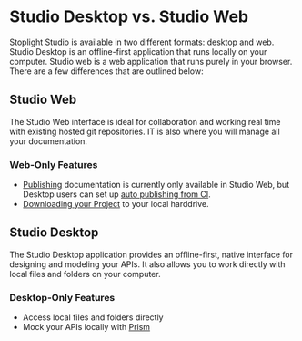 # Studio Desktop vs. Studio Web 

Stoplight Studio is available in two different formats: desktop and web. Studio Desktop is an offline-first application that runs locally on your computer. Studio web is a web application that runs purely in your browser. There are a few differences that are outlined below: 

## Studio Web
The Studio Web interface is ideal for collaboration and working real time with existing hosted git repositories. IT is also where you will manage all your documentation.  

### Web-Only Features 
- [Publishing](../Documentation/06-publishing.md) documentation is currently only available in Studio Web, but Desktop users can set up [auto publishing from CI](../Documentation/07-publishing-via-cli.md). 
- [Downloading your Project](./download-project.md) to your local harddrive. 

## Studio Desktop
The Studio Desktop application provides an offline-first, native interface for designing and modeling your APIs. It also allows you to work directly with local files and folders on your computer. 

### Desktop-Only Features 
- Access local files and folders directly 
- Mock your APIs locally with [Prism](https://stoplight.io/prism)
